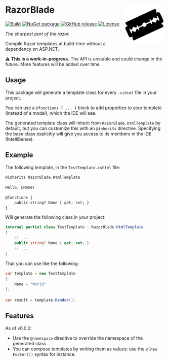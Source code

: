 # RazorBlade                       <a href="#"><img src="icon.png" align="right" alt="Logo" /></a>

[![Build](https://github.com/ltrzesniewski/RazorBlade/workflows/Build/badge.svg)](https://github.com/ltrzesniewski/RazorBlade/actions?query=workflow%3ABuild)
[![NuGet package](https://img.shields.io/nuget/v/RazorBlade.svg?logo=NuGet)](https://www.nuget.org/packages/RazorBlade)
[![GitHub release](https://img.shields.io/github/release/ltrzesniewski/RazorBlade.svg?logo=GitHub)](https://github.com/ltrzesniewski/RazorBlade/releases)
[![License](https://img.shields.io/badge/license-MIT-blue.svg)](https://github.com/ltrzesniewski/RazorBlade/blob/master/LICENSE)

*The sharpest part of the razor.*

Compile Razor templates at build-time without a dependency on ASP.NET.

:warning: **This is a work-in-progress.** The API is unstable and could change in the future. More features will be added over time.

## Usage

This package will generate a template class for every `.cshtml` file in your project.

You can use a `@functions { ... }` block to add properties to your template (instead of a model), which the IDE will see.

The generated template class will inherit from `RazorBlade.HtmlTemplate` by default, but you can customize this with an `@inherits` directive. Specifying the base class explicitly will give you access to its members in the IDE (IntelliSense).

## Example

The following template, in the `TestTemplate.cshtml` file:

```Razor
@inherits RazorBlade.HtmlTemplate

Hello, @Name!

@functions {
    public string? Name { get; set; }
}
```

Will generate the following class in your project:

```C#
internal partial class TestTemplate : RazorBlade.HtmlTemplate
{
    // ...
    public string? Name { get; set; }
    // ...
}
```

That you can use like the following:

```C#
var template = new TestTemplate
{
    Name = "World"
};

var result = template.Render();
```

## Features

As of v0.0.2:

- Use the `@namespace` directive to override the namespace of the generated class.
- You can compose templates by writing them as values: use the `@(new Footer())` syntax for instance.
